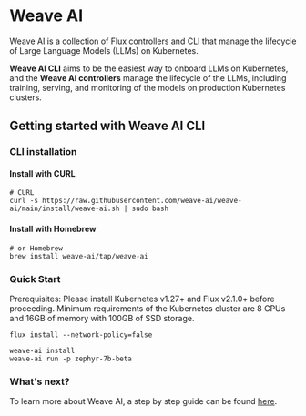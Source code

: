 # Weave AI

Weave AI is a collection of Flux controllers and CLI that manage the 
lifecycle of Large Language Models (LLMs) on Kubernetes.

**Weave AI CLI** aims to be the easiest way to onboard LLMs on Kubernetes, 
and the **Weave AI controllers** manage the lifecycle of the LLMs, including
training, serving, and monitoring of the models on production Kubernetes
clusters.

## Getting started with Weave AI CLI

### CLI installation

#### Install with CURL
```shell
# CURL
curl -s https://raw.githubusercontent.com/weave-ai/weave-ai/main/install/weave-ai.sh | sudo bash
````

#### Install with Homebrew
```shell
# or Homebrew
brew install weave-ai/tap/weave-ai
```

### Quick Start

Prerequisites: Please install Kubernetes v1.27+ and Flux v2.1.0+ before proceeding.
Minimum requirements of the Kubernetes cluster are 8 CPUs and 16GB of memory with 100GB of SSD storage.

```shell
flux install --network-policy=false

weave-ai install
weave-ai run -p zephyr-7b-beta
```

### What's next?

To learn more about Weave AI, a step by step guide can be found [here](docs/GETTING_STARTED.md).
